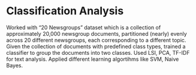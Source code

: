 # Classification Analysis
Worked with “20 Newsgroups” dataset which is a collection of approximately 20,000 newsgroup documents, partitioned (nearly) evenly across 20 different newsgroups, each corresponding to a different topic.  
Given the collection of documents with predefined class types, trained a classifier to group the documents into two classes.
Used LSI, PCA, TF-IDF for text analysis. Applied different learning algortihms like SVM, Naive Bayes.